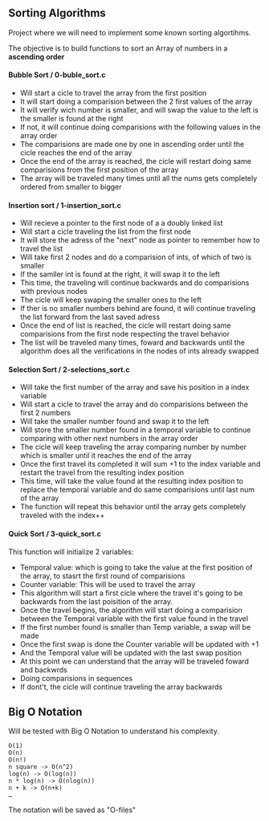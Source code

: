 ## Sorting Algorithms

Project where we will need to implement some known sorting algortihms.

The objective is to build functions to sort an Array of numbers in a **ascending order**

#### Bubble Sort / 0-buble_sort.c

- Will start a cicle to travel the array from the first position
- It will start doing a comparision between the 2 first values of the array
- It will verify wich number is smaller, and will swap the value to the left is the smaller is found at the right
- If not, it will continue doing comparisions with the following values in the array order
- The comparisions are made one by one in ascending order until the cicle reaches the end of the array
- Once the end of the array is reached, the cicle will restart doing same comparisions from the first position of the array
- The array will be traveled many times until all the nums gets completely ordered from smaller to bigger 

#### Insertion sort / 1-insertion_sort.c

- Will recieve a pointer to the first node of a a doubly linked list
- Will start a cicle traveling the list from the first node
- It will store the adress of the "next" node as pointer to remember how to travel the list
- Will take first 2 nodes and do a comparision of ints, of which of two is smaller
- If the samller int is found at the right, it will swap it to the left
- This time, the traveling will continue backwards and do comparisions with previous nodes
- The cicle will keep swaping the smaller ones to the left
- If ther is no smaller numbers behind are found, it will continue traveling the list forward from the last saved adress
- Once the end of list is reached, the cicle will restart doing same comparisions from the first node respecting the travel behavior
- The list will be traveled many times, foward and backwards until the algorithm does all the verifications in the nodes of ints already swapped

#### Selection Sort / 2-selections_sort.c

- Will take the first number of the array and save his position in a index variable 
- Will start a cicle to travel the array and do comparisions between the first 2 numbers
- Will take the smaller number found and swap it to the left
- Will store the smaller number found in a temporal variable to continue comparing with other next numbers in the array order
- The cicle will keep traveling the array comparing number by number which is smaller until it reaches the end of the array
- Once the first travel its completed it will sum +1 to the index variable and restart the travel from the resulting index position
- This time, will take the value found at the resulting index position to replace the temporal variable and do same comparisions until last num of the array
- The function will repeat this behavior until the array gets completely traveled with the index++

#### Quick Sort / 3-quick_sort.c

This function will initialize 2 variables:
- Temporal value: which is going to take the value at the first position of the array, to stasrt the first round of comparisions
- Counter variable: This will be used to travel the array
- This algorithm will start a first cicle where the travel it's going to be backwards from the last poisition of the array.
- Once the travel begins, the algorithm will start doing a comparision between the Temporal variable with the first value found in the travel
- If the first number found is smaller than Temp variable, a swap will be made
- Once the first swap is done the Counter variable will be updated with +1
- And the Temporal value will be updated with the last swap position
- At this point we can understand that the array will be traveled foward and backwrds
- Doing comparisions in sequences  
- If dont't, the cicle will continue traveling the array backwards 


## Big O Notation

Will be tested with Big O Notation to understand his complexity.

    O(1)
    O(n)
    O(n!)
    n square -> O(n^2)
    log(n) -> O(log(n))
    n * log(n) -> O(nlog(n))
    n + k -> O(n+k)
    …

The notation will be saved as "O-files"
















